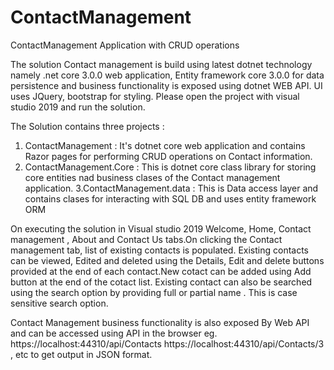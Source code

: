 # ContactManagement
ContactManagement Application with CRUD operations

The solution Contact management is build using latest dotnet technology namely .net core 3.0.0 web application, Entity framework core 3.0.0 for data persistence and 
business functionality is exposed using dotnet WEB API. UI uses JQuery, bootstrap for styling.  Please open the project with visual studio 2019 and run the solution.

The Solution contains three projects :
1. ContactManagement : It's dotnet core web application and contains Razor pages for performing CRUD operations on Contact information.
2. ContactManagement.Core : This is dotnet core class library for storing core entities nad business clases of the Contact management application.
3.ContactManagement.data : This is Data access layer and contains clases for interacting with SQL DB and uses entity framework ORM

On executing the solution in Visual studio 2019 Welcome, Home, Contact management , About and Contact Us tabs.On clicking the Contact management tab, list of existing contacts is populated.
Existing contacts can be viewed, Edited and deleted using the Details, Edit and delete buttons provided at the end of each contact.New cotact can be added using Add button at the end of 
the cotact list. Existing contact can also be searched using the search option by providing full or partial name . This is case sensitive search option.

Contact Management business functionality is also exposed By Web API 
and can be accessed using API in the browser eg. https://localhost:44310/api/Contacts    https://localhost:44310/api/Contacts/3 , etc to get output in JSON format.
